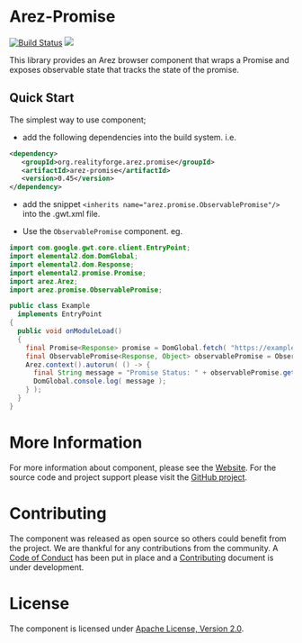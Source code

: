 # Arez-Promise

[![Build Status](https://secure.travis-ci.org/arez/arez-promise.svg?branch=master)](http://travis-ci.org/arez/arez-promise)
[<img src="https://img.shields.io/maven-central/v/org.realityforge.arez.promise/arez-promise.svg?label=latest%20release"/>](http://search.maven.org/#search%7Cga%7C1%7Cg%3A%22org.realityforge.arez.promise%22)

This library provides an Arez browser component that wraps a Promise and exposes observable
state that tracks the state of the promise.

## Quick Start

The simplest way to use component;

* add the following dependencies into the build system. i.e.

```xml
<dependency>
   <groupId>org.realityforge.arez.promise</groupId>
   <artifactId>arez-promise</artifactId>
   <version>0.45</version>
</dependency>
```

* add the snippet `<inherits name="arez.promise.ObservablePromise"/>` into the .gwt.xml file.

* Use the `ObservablePromise` component. eg.

```java
import com.google.gwt.core.client.EntryPoint;
import elemental2.dom.DomGlobal;
import elemental2.dom.Response;
import elemental2.promise.Promise;
import arez.Arez;
import arez.promise.ObservablePromise;

public class Example
  implements EntryPoint
{
  public void onModuleLoad()
  {
    final Promise<Response> promise = DomGlobal.fetch( "https://example.com/" );
    final ObservablePromise<Response, Object> observablePromise = ObservablePromise.create( promise );
    Arez.context().autorun( () -> {
      final String message = "Promise Status: " + observablePromise.getState();
      DomGlobal.console.log( message );
    } );
  }
}
 ```

# More Information

For more information about component, please see the [Website](https://arez.github.io/promise). For the
source code and project support please visit the [GitHub project](https://github.com/arez/arez-promise).

# Contributing

The component was released as open source so others could benefit from the project. We are thankful for any
contributions from the community. A [Code of Conduct](CODE_OF_CONDUCT.md) has been put in place and
a [Contributing](CONTRIBUTING.md) document is under development.

# License

The component is licensed under [Apache License, Version 2.0](LICENSE).
